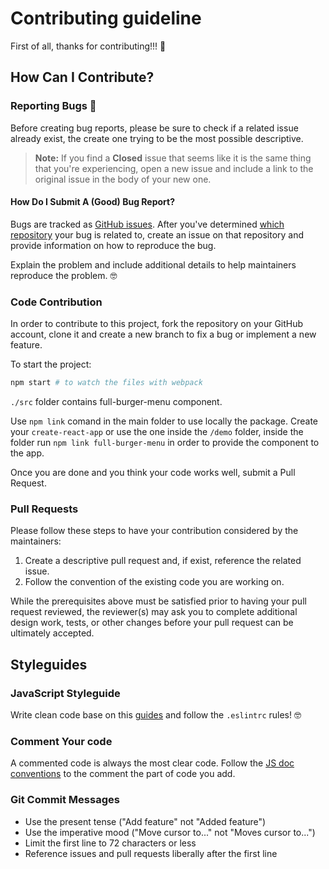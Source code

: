 # Contributing guideline

First of all, thanks for contributing!!! 🚀

## How Can I Contribute?

### Reporting Bugs 🤕

Before creating bug reports, please be sure to check if a related issue already exist, the create one trying to be the most possible descriptive.

> **Note:** If you find a **Closed** issue that seems like it is the same thing that you're experiencing, open a new issue and include a link to the original issue in the body of your new one.

#### How Do I Submit A (Good) Bug Report?

Bugs are tracked as [GitHub issues](https://guides.github.com/features/issues/). After you've determined [which repository](#atom-and-packages) your bug is related to, create an issue on that repository and provide information on how to reproduce the bug.

Explain the problem and include additional details to help maintainers reproduce the problem. 🤓

### Code Contribution

In order to contribute to this project, fork the repository on your GitHub account, clone it and create a new branch to fix a bug or implement a new feature.

To start the project:

```bash
npm start # to watch the files with webpack
```

`./src` folder contains full-burger-menu component.

Use `npm link` comand in the main folder to use locally the package. Create your `create-react-app` or use the one inside the `/demo` folder, inside the folder run `npm link full-burger-menu` in order to provide the component to the app.

Once you are done and you think your code works well, submit a Pull Request.

### Pull Requests

Please follow these steps to have your contribution considered by the maintainers:

1. Create a descriptive pull request and, if exist, reference the related issue.
2. Follow the convention of the existing code you are working on.

While the prerequisites above must be satisfied prior to having your pull request reviewed, the reviewer(s) may ask you to complete additional design work, tests, or other changes before your pull request can be ultimately accepted.

## Styleguides

### JavaScript Styleguide

Write clean code base on this [guides](https://github.com/ryanmcdermott/clean-code-javascript) and follow the `.eslintrc` rules! 🤓

### Comment Your code

A commented code is always the most clear code. Follow the [JS doc conventions](https://devdocs.io/jsdoc/about-getting-started) to the comment the part of code you add.

### Git Commit Messages

- Use the present tense ("Add feature" not "Added feature")
- Use the imperative mood ("Move cursor to..." not "Moves cursor to...")
- Limit the first line to 72 characters or less
- Reference issues and pull requests liberally after the first line
